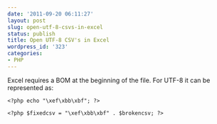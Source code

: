 ```yaml
---
date: '2011-09-20 06:11:27'
layout: post
slug: open-utf-8-csvs-in-excel
status: publish
title: Open UTF-8 CSV's in Excel
wordpress_id: '323'
categories:
- PHP
---
```


Excel requires a BOM at the beginning of the file. For UTF-8 it can be represented as:

`<?php echo "\xef\xbb\xbf"; ?>`

`<?php $fixedcsv = "\xef\xbb\xbf" . $brokencsv; ?>`
